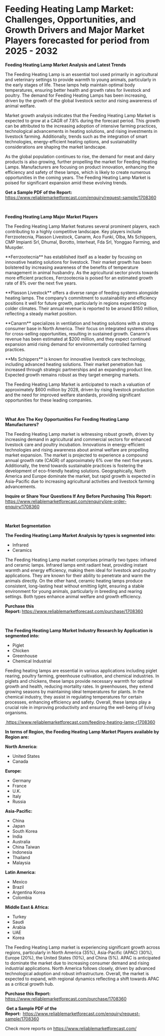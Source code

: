 <p><h1>Feeding Heating Lamp Market: Challenges, Opportunities, and Growth Drivers and Major Market Players forecasted for period from 2025 - 2032</h1></p><p><strong>Feeding Heating Lamp Market Analysis and Latest Trends</strong></p>
<p><p>The Feeding Heating Lamp is an essential tool used primarily in agricultural and veterinary settings to provide warmth to young animals, particularly in the early stages of life. These lamps help maintain optimal body temperatures, ensuring better health and growth rates for livestock and poultry. The demand for Feeding Heating Lamps has been increasing, driven by the growth of the global livestock sector and rising awareness of animal welfare.</p><p>Market growth analysis indicates that the Feeding Heating Lamp Market is expected to grow at a CAGR of 7.8% during the forecast period. This growth can be attributed to the increasing adoption of intensive farming practices, technological advancements in heating solutions, and rising investments in livestock farming. Additionally, trends such as the integration of smart technologies, energy-efficient heating options, and sustainability considerations are shaping the market landscape.</p><p>As the global population continues to rise, the demand for meat and dairy products is also growing, further propelling the market for Feeding Heating Lamps. Manufacturers are focusing on product innovation, enhancing the efficiency and safety of these lamps, which is likely to create numerous opportunities in the coming years. The Feeding Heating Lamp Market is poised for significant expansion amid these evolving trends.</p></p>
<p><strong>Get a Sample PDF of the Report:&nbsp;</strong> <a href="https://www.reliablemarketforecast.com/enquiry/request-sample/1708360?utm_campaign=2808&utm_medium=2&utm_source=Github&utm_content=ia&utm_term=25032025&utm_id=feeding-heating-lamp">https://www.reliablemarketforecast.com/enquiry/request-sample/1708360</a></p>
<p>&nbsp;</p>
<p><strong>Feeding Heating Lamp Major Market Players</strong></p>
<p><p>The Feeding Heating Lamp Market features several prominent players, each contributing to a highly competitive landscape. Key players include Ferrzootecnia, Plasson Livestock, Canarm, Aco Funki, Olba, Ms Schippers, CMP Impianti Srl, Dhumal, Borotto, Interheat, Fda Srl, Yonggao Farming, and Musyder.</p><p>**Ferrzootecnia** has established itself as a leader by focusing on innovative heating solutions for livestock. Their market growth has been bolstered by increasing awareness of the benefits of temperature management in animal husbandry. As the agricultural sector pivots towards more efficient practices, Ferrzootecnia is poised for an estimated growth rate of 8% over the next five years.</p><p>**Plasson Livestock** offers a diverse range of feeding systems alongside heating lamps. The company’s commitment to sustainability and efficiency positions it well for future growth, particularly in regions experiencing colder climates. Their annual revenue is reported to be around $150 million, reflecting a steady market position.</p><p>**Canarm** specializes in ventilation and heating solutions with a strong consumer base in North America. Their focus on integrated systems allows for cross-selling opportunities, resulting in sustained growth. Canarm's revenue has been estimated at $200 million, and they expect continued expansion amid rising demand for environmentally controlled farming practices.</p><p>**Ms Schippers** is known for innovative livestock care technology, including advanced heating solutions. Their market penetration has increased through strategic partnerships and an expanding product line. Expected growth remains robust as they target emerging markets.</p><p>The Feeding Heating Lamp Market is anticipated to reach a valuation of approximately $600 million by 2028, driven by rising livestock production and the need for improved welfare standards, providing significant opportunities for these leading companies.</p></p>
<p>&nbsp;</p>
<p><strong>What Are The Key Opportunities For Feeding Heating Lamp Manufacturers?</strong></p>
<p><p>The Feeding Heating Lamp market is witnessing robust growth, driven by increasing demand in agricultural and commercial sectors for enhanced livestock care and poultry incubation. Innovations in energy-efficient technologies and rising awareness about animal welfare are propelling market expansion. The market is projected to experience a compound annual growth rate (CAGR) of approximately 6% over the next five years. Additionally, the trend towards sustainable practices is fostering the development of eco-friendly heating solutions. Geographically, North America and Europe dominate the market, but rapid growth is expected in Asia-Pacific due to increasing agricultural activities and livestock farming advancements.</p></p>
<p><strong>Inquire or Share Your Questions If Any Before Purchasing This Report:</strong> <a href="https://www.reliablemarketforecast.com/enquiry/pre-order-enquiry/1708360?utm_campaign=2808&utm_medium=2&utm_source=Github&utm_content=ia&utm_term=25032025&utm_id=feeding-heating-lamp">https://www.reliablemarketforecast.com/enquiry/pre-order-enquiry/1708360</a></p>
<p>&nbsp;</p>
<p><strong>Market Segmentation</strong></p>
<p><strong>The Feeding Heating Lamp Market Analysis by types is segmented into:</strong></p>
<p><ul><li>Infrared</li><li>Ceramics</li></ul></p>
<p><p>The Feeding Heating Lamp market comprises primarily two types: infrared and ceramic lamps. Infrared lamps emit radiant heat, providing instant warmth and energy efficiency, making them ideal for livestock and poultry applications. They are known for their ability to penetrate and warm the animals directly. On the other hand, ceramic heating lamps produce consistent, long-lasting heat without emitting light, ensuring a stable environment for young animals, particularly in breeding and rearing settings. Both types enhance animal welfare and growth efficiency.</p></p>
<p><strong>Purchase this Report:&nbsp;</strong><a href="https://www.reliablemarketforecast.com/purchase/1708360?utm_campaign=2808&utm_medium=2&utm_source=Github&utm_content=ia&utm_term=25032025&utm_id=feeding-heating-lamp">https://www.reliablemarketforecast.com/purchase/1708360</a></p>
<p>&nbsp;</p>
<p><strong>The Feeding Heating Lamp Market Industry Research by Application is segmented into:</strong></p>
<p><ul><li>Piglet</li><li>Chicken</li><li>Greenhouse</li><li>Chemical Industrial</li></ul></p>
<p><p>Feeding heating lamps are essential in various applications including piglet rearing, poultry farming, greenhouse cultivation, and chemical industries. In piglets and chickens, these lamps provide necessary warmth for optimal growth and health, reducing mortality rates. In greenhouses, they extend growing seasons by maintaining ideal temperatures for plants. In the chemical industry, they assist in regulating temperatures for certain processes, enhancing efficiency and safety. Overall, these lamps play a crucial role in improving productivity and ensuring the well-being of living organisms.</p></p>
<p><a href="https://www.reliablemarketforecast.com/feeding-heating-lamp-r1708360?utm_campaign=2808&utm_medium=2&utm_source=Github&utm_content=ia&utm_term=25032025&utm_id=feeding-heating-lamp">&nbsp;https://www.reliablemarketforecast.com/feeding-heating-lamp-r1708360</a></p>
<p><strong>In terms of Region, the Feeding Heating Lamp Market Players available by Region are:</strong></p>
<p>
    <p> <strong> North America: </strong>
        <ul>
            <li>United States</li>
            <li>Canada</li>
        </ul>
        </p> 
    <p> <strong> Europe: </strong>
        <ul>
            <li>Germany</li>
            <li>France</li>
            <li>U.K.</li>
            <li>Italy</li>
            <li>Russia</li>
        </ul>
        </p> 
    <p> <strong> Asia-Pacific: </strong>
        <ul>
            <li>China</li>
            <li>Japan</li>
            <li>South Korea</li>
            <li>India</li>
            <li>Australia</li>
            <li>China Taiwan</li>
            <li>Indonesia</li>
            <li>Thailand</li>
            <li>Malaysia</li>
        </ul>
        </p> 
    <p> <strong> Latin America: </strong>
        <ul>
            <li>Mexico</li>
            <li>Brazil</li>
            <li>Argentina Korea</li>
            <li>Colombia</li>
        </ul>
        </p> 
    <p> <strong> Middle East & Africa: </strong>
        <ul>
            <li>Turkey</li>
            <li>Saudi</li>
            <li>Arabia</li>
            <li>UAE</li>
            <li>Korea</li>
        </ul>
    </p>
    </p>
<p><p>The Feeding Heating Lamp market is experiencing significant growth across regions, particularly in North America (35%), Asia-Pacific (APAC) (30%), Europe (20%), the United States (10%), and China (5%). APAC is anticipated to dominate the market due to increasing consumer demand and rising industrial applications. North America follows closely, driven by advanced technological adoption and robust infrastructure. Overall, the market is expected to expand, with regional dynamics reflecting a shift towards APAC as a critical growth hub.</p></p>
<p><strong>Purchase this Report: </strong><a href="https://www.reliablemarketforecast.com/purchase/1708360?utm_campaign=2808&utm_medium=2&utm_source=Github&utm_content=ia&utm_term=25032025&utm_id=feeding-heating-lamp">https://www.reliablemarketforecast.com/purchase/1708360</a></p>
<p>&nbsp;<strong>Get a Sample PDF of the Report:&nbsp;&nbsp;</strong><a href="https://www.reliablemarketforecast.com/enquiry/request-sample/1708360?utm_campaign=2808&utm_medium=2&utm_source=Github&utm_content=ia&utm_term=25032025&utm_id=feeding-heating-lamp">https://www.reliablemarketforecast.com/enquiry/request-sample/1708360</a></p>
<p><strong></strong></p>
<p>Check more reports on <a href="https://www.reliablemarketforecast.com/?utm_campaign=2808&utm_medium=2&utm_source=Github&utm_content=ia&utm_term=25032025&utm_id=feeding-heating-lamp">https://www.reliablemarketforecast.com/</a></p>